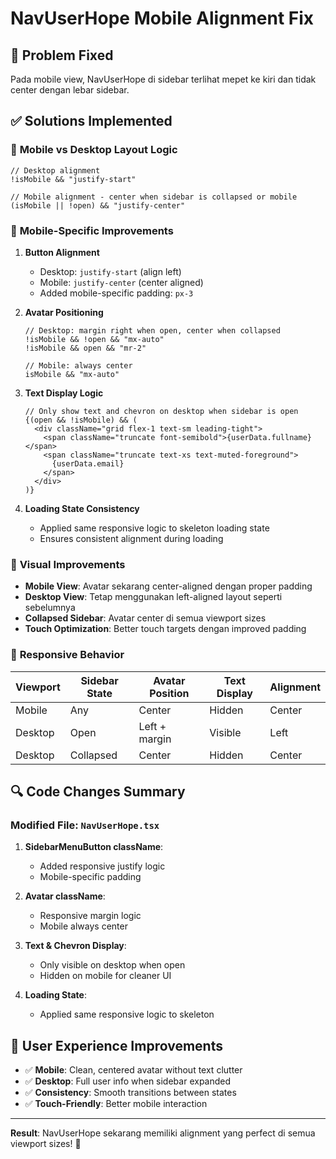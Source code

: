 # NavUserHope Mobile Alignment Fix

## 🔧 Problem Fixed

Pada mobile view, NavUserHope di sidebar terlihat mepet ke kiri dan tidak center dengan lebar sidebar.

## ✅ Solutions Implemented

### 🎯 **Mobile vs Desktop Layout Logic**

```tsx
// Desktop alignment
!isMobile && "justify-start"

// Mobile alignment - center when sidebar is collapsed or mobile  
(isMobile || !open) && "justify-center"
```

### 📱 **Mobile-Specific Improvements**

1. **Button Alignment**
   - Desktop: `justify-start` (align left)
   - Mobile: `justify-center` (center aligned)
   - Added mobile-specific padding: `px-3`

2. **Avatar Positioning**
   ```tsx
   // Desktop: margin right when open, center when collapsed
   !isMobile && !open && "mx-auto"
   !isMobile && open && "mr-2"
   
   // Mobile: always center
   isMobile && "mx-auto"
   ```

3. **Text Display Logic**
   ```tsx
   // Only show text and chevron on desktop when sidebar is open
   {(open && !isMobile) && (
     <div className="grid flex-1 text-sm leading-tight">
       <span className="truncate font-semibold">{userData.fullname}</span>
       <span className="truncate text-xs text-muted-foreground">
         {userData.email}
       </span>
     </div>
   )}
   ```

4. **Loading State Consistency**
   - Applied same responsive logic to skeleton loading state
   - Ensures consistent alignment during loading

### 🎨 **Visual Improvements**

- **Mobile View**: Avatar sekarang center-aligned dengan proper padding
- **Desktop View**: Tetap menggunakan left-aligned layout seperti sebelumnya  
- **Collapsed Sidebar**: Avatar center di semua viewport sizes
- **Touch Optimization**: Better touch targets dengan improved padding

### 📱 **Responsive Behavior**

| Viewport | Sidebar State | Avatar Position | Text Display | Alignment |
|----------|---------------|-----------------|--------------|-----------|
| Mobile   | Any           | Center          | Hidden       | Center    |
| Desktop  | Open          | Left + margin   | Visible      | Left      |
| Desktop  | Collapsed     | Center          | Hidden       | Center    |

## 🔍 **Code Changes Summary**

### Modified File: `NavUserHope.tsx`

1. **SidebarMenuButton className**:
   - Added responsive justify logic
   - Mobile-specific padding

2. **Avatar className**:
   - Responsive margin logic
   - Mobile always center

3. **Text & Chevron Display**:
   - Only visible on desktop when open
   - Hidden on mobile for cleaner UI

4. **Loading State**:
   - Applied same responsive logic to skeleton

## 🎯 **User Experience Improvements**

- ✅ **Mobile**: Clean, centered avatar without text clutter
- ✅ **Desktop**: Full user info when sidebar expanded
- ✅ **Consistency**: Smooth transitions between states
- ✅ **Touch-Friendly**: Better mobile interaction

---

**Result**: NavUserHope sekarang memiliki alignment yang perfect di semua viewport sizes! 🎉
